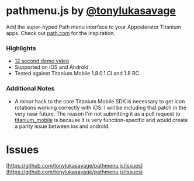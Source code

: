 # pathmenu.js by [@tonylukasavage](http://twitter.com/#!/tonylukasavage)

Add the super-hyped Path menu interface to your Appcelerator Titanium apps. Check out [path.com](http://path.com) for the inspiration.

### Highlights

* [12 second demo video](http://www.youtube.com/watch?v=VJrXuNkvkZc)
* Supported on iOS and Android
* Tested against Titanium Mobile 1.8.0.1 CI and 1.8 RC

### Additional Notes

* A minor hack to the core Titanium Mobile SDK is necessary to get icon rotations working correctly with iOS. I will be including that patch in the very near future. The reason I'm not submitting it as a pull request to [titanium_mobile](https://github.com/appcelerator/titanium_mobile) is because it is very function-specific and would create a parity issue between ios and android.

# Issues

[https://github.com/tonylukasavage/pathmenu.js/issues](https://github.com/tonylukasavage/pathmenu.js/issues)